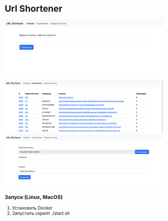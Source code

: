 # Url Shortener

![Main page](docs/url_shortener.png)
![Management](docs/url_shortener_2.png)
![New link](docs/url_shortener_3.png)

### Запуск (Linux, MacOS)
1. Установить Docker
2. Запустить скрипт ./start.sh